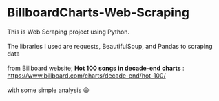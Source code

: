 # BillboardCharts-Web-Scraping

This is Web Scraping project using Python.\
\
The libraries I used are requests, BeautifulSoup, and Pandas to scraping data\
\
from Billboard website; <b>Hot 100 songs in decade-end charts</b> : https://www.billboard.com/charts/decade-end/hot-100/
\
\
with some simple analysis 😄 
